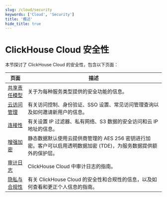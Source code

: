 ```yaml
---
slug: /cloud/security
keywords: ['Cloud', 'Security']
title: '概述'
hide_title: true
---
```



# ClickHouse Cloud 安全性

本节探讨了 ClickHouse Cloud 的安全性，包含以下页面：

| 页面                                                         | 描述                                                                                                                                                                      |
|------------------------------------------------------------|---------------------------------------------------------------------------------------------------------------------------------------------------------------------------|
| [共享责任模型](shared-responsibility-model.md)            | 关于为每种服务类型提供的安全功能的信息。                                                                                                                                  |
| [云访问管理](cloud-access-management/index.md)            | 有关访问控制、身份验证、SSO 设置、常见访问管理查询以及如何邀请新用户的信息。                                                                                                     |
| [连接性](connectivity-overview.md)                        | 有关设置 IP 过滤器、私有网络、S3 数据的安全访问和云 IP 地址的信息。                                                                                                          |
| [增强加密](cmek.md)                                       | 静态数据默认使用云提供商管理的 AES 256 密钥进行加密。客户可以启用透明数据加密 (TDE)，为服务数据提供额外的保护层。                                                            |
| [审计日志](audit-logging.md)                             | ClickHouse Cloud 中审计日志的指南。                                                                                                                                     |
| [隐私与合规性](privacy-compliance-overview.md)             | 有关 ClickHouse Cloud 的安全性和合规性的信息，以及如何查看和更正个人信息的指南。                                                                                           |
